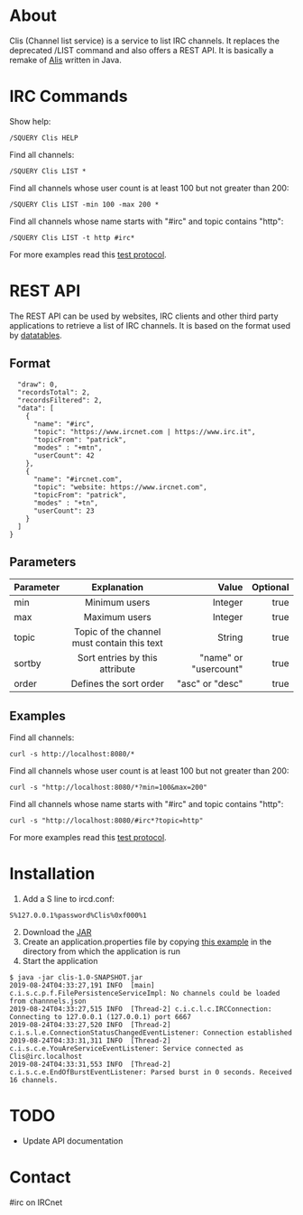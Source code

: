 # About
Clis (Channel list service) is a service to list IRC channels. It replaces the deprecated /LIST command and also offers a REST API. It is basically a remake of [Alis](https://www.ircnet.com/articles/alis) written in Java.

# IRC Commands
Show help:
```
/SQUERY Clis HELP
```
Find all channels:
```
/SQUERY Clis LIST *
```

Find all channels whose user count is at least 100 but not greater than 200:
```
/SQUERY Clis LIST -min 100 -max 200 *
```

Find all channels whose name starts with "#irc" and topic contains "http":
```
/SQUERY Clis LIST -t http #irc*
```

For more examples read this [test protocol](https://github.com/ircnet-com/Clis/blob/master/test-squery.md).

# REST API
The REST API can be used by websites, IRC clients and other third party applications to retrieve a list of IRC channels. It is based on the format used by [datatables](https://datatables.net/).

## Format
```{
  "draw": 0,
  "recordsTotal": 2,
  "recordsFiltered": 2,
  "data": [
    {
      "name": "#irc",
      "topic": "https://www.ircnet.com | https://www.irc.it",
      "topicFrom": "patrick",
      "modes" : "+mtn",
      "userCount": 42
    },
    {
      "name": "#ircnet.com",
      "topic": "website: https://www.ircnet.com",
      "topicFrom": "patrick",
      "modes" : "+tn",
      "userCount": 23
    }
  ]
}
```

## Parameters

| Parameter     | Explanation                                 | Value             | Optional  |
| ------------- |:-------------------------------------------:| ---------------------:|----------:|
| min           | Minimum users                               | Integer               | true      |
| max           | Maximum users                               | Integer               | true      |
| topic         | Topic of the channel must contain this text | String                | true      |
| sortby        | Sort entries by this attribute              | "name" or "usercount" | true      |
| order         | Defines the sort order                      | "asc" or "desc"       | true      |

## Examples
Find all channels:
```
curl -s http://localhost:8080/*
```

Find all channels whose user count is at least 100 but not greater than 200:
```
curl -s "http://localhost:8080/*?min=100&max=200"
```

Find all channels whose name starts with "#irc" and topic contains "http":
```
curl -s "http://localhost:8080/#irc*?topic=http"
```

For more examples read this [test protocol](https://github.com/ircnet-com/Clis/blob/master/test-rest.md).

# Installation

1. Add a S line to ircd.conf:
```
S%127.0.0.1%password%Clis%0xf000%1
```
2. Download the [JAR](https://github.com/ircnet-com/Clis/releases/download/0.1-alpha/clis-1.0-SNAPSHOT.jar)
3. Create an application.properties file by copying [this example](https://github.com/ircnet-com/Clis/blob/master/src/main/resources/application.properties) in the directory from which the application is run
4. Start the application
```
$ java -jar clis-1.0-SNAPSHOT.jar 
2019-08-24T04:33:27,191 INFO  [main] c.i.s.c.p.f.FilePersistenceServiceImpl: No channels could be loaded from channnels.json
2019-08-24T04:33:27,515 INFO  [Thread-2] c.i.c.l.c.IRCConnection: Connecting to 127.0.0.1 (127.0.0.1) port 6667
2019-08-24T04:33:27,520 INFO  [Thread-2] c.i.s.l.e.ConnectionStatusChangedEventListener: Connection established
2019-08-24T04:33:31,311 INFO  [Thread-2] c.i.s.c.e.YouAreServiceEventListener: Service connected as Clis@irc.localhost
2019-08-24T04:33:31,553 INFO  [Thread-2] c.i.s.c.e.EndOfBurstEventListener: Parsed burst in 0 seconds. Received 16 channels.
```

# TODO
* Update API documentation

# Contact
#irc on IRCnet
